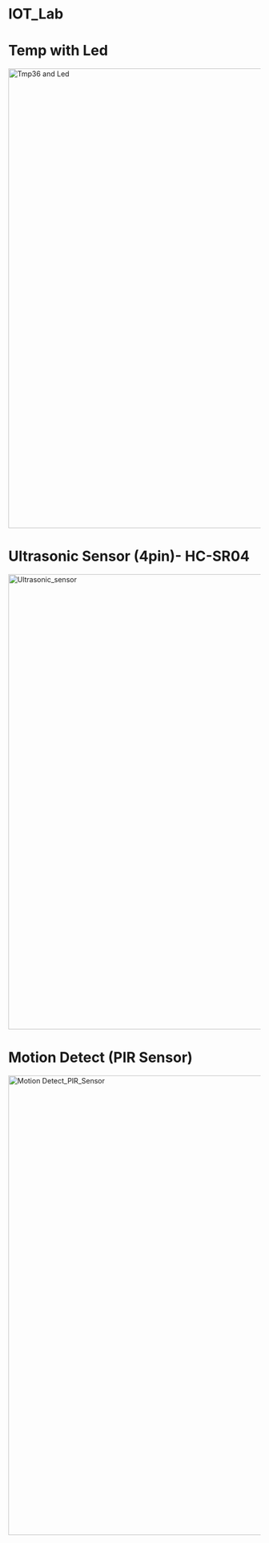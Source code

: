 # IOT_Lab
# Temp with Led

<img width="1920" height="917" alt="Tmp36 and Led" src="https://github.com/user-attachments/assets/b18e35f9-4dcf-4408-9154-20a4ba712b2a" />
<br>

# Ultrasonic Sensor (4pin)- HC-SR04
<img width="1318" height="908" alt="Ultrasonic_sensor" src="https://github.com/user-attachments/assets/d8428646-56ec-4a84-9af8-c3c5d3ace130" />
<br>

# Motion Detect (PIR Sensor)
<img width="1920" height="917" alt="Motion Detect_PIR_Sensor" src="https://github.com/user-attachments/assets/57857f04-1eaa-4ed6-a546-6ed5874d0025" />


